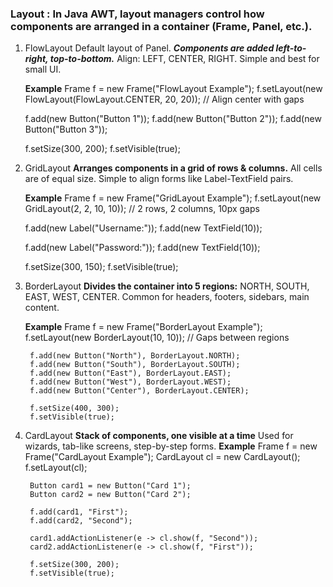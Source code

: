 ### Layout : In Java AWT, layout managers control how components are arranged in a container (Frame, Panel, etc.).

1. FlowLayout
Default layout of Panel.
    ***Components are added left-to-right, top-to-bottom.***
    Align: LEFT, CENTER, RIGHT.
    Simple and best for small UI.

    **Example**
    Frame f = new Frame("FlowLayout Example");
    f.setLayout(new FlowLayout(FlowLayout.CENTER, 20, 20)); // Align center with gaps

    f.add(new Button("Button 1"));
    f.add(new Button("Button 2"));
    f.add(new Button("Button 3"));

    f.setSize(300, 200);
    f.setVisible(true);


2. GridLayout
    **Arranges components in a grid of rows & columns.**
    All cells are of equal size.
    Simple to align forms like Label-TextField pairs.

    **Example**
    Frame f = new Frame("GridLayout Example");
    f.setLayout(new GridLayout(2, 2, 10, 10)); // 2 rows, 2 columns, 10px gaps

    f.add(new Label("Username:"));
    f.add(new TextField(10));

    f.add(new Label("Password:"));
    f.add(new TextField(10));

    f.setSize(300, 150);
    f.setVisible(true);

3. BorderLayout
**Divides the container into 5 regions:**
    NORTH, SOUTH, EAST, WEST, CENTER.
    Common for headers, footers, sidebars, main content.

    **Example**
    Frame f = new Frame("BorderLayout Example");
        f.setLayout(new BorderLayout(10, 10)); // Gaps between regions

        f.add(new Button("North"), BorderLayout.NORTH);
        f.add(new Button("South"), BorderLayout.SOUTH);
        f.add(new Button("East"), BorderLayout.EAST);
        f.add(new Button("West"), BorderLayout.WEST);
        f.add(new Button("Center"), BorderLayout.CENTER);

        f.setSize(400, 300);
        f.setVisible(true);

4. CardLayout
    **Stack of components, one visible at a time**
        Used for wizards, tab-like screens, step-by-step forms.
    **Example**
    Frame f = new Frame("CardLayout Example");
        CardLayout cl = new CardLayout();
        f.setLayout(cl);

        Button card1 = new Button("Card 1");
        Button card2 = new Button("Card 2");

        f.add(card1, "First");
        f.add(card2, "Second");

        card1.addActionListener(e -> cl.show(f, "Second"));
        card2.addActionListener(e -> cl.show(f, "First"));

        f.setSize(300, 200);
        f.setVisible(true);


